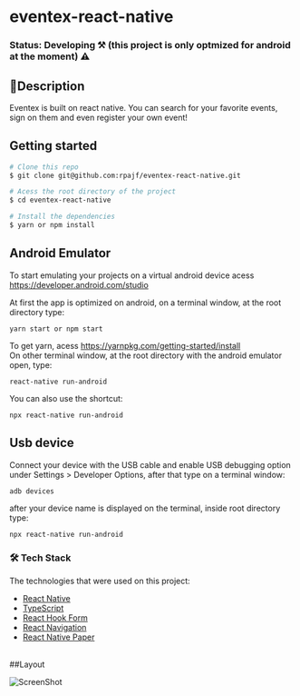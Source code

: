# eventex-react-native

### Status: Developing ⚒️ (this project is only optmized for android at the moment) ⚠️<br />

## 📱Description
Eventex is  built on react native. You can search for your favorite events, sign on them and even register your own event!

## Getting started

```bash
# Clone this repo
$ git clone git@github.com:rpajf/eventex-react-native.git

# Acess the root directory of the project
$ cd eventex-react-native

# Install the dependencies
$ yarn or npm install
```
## Android Emulator
To start emulating your projects on a virtual android device acess https://developer.android.com/studio

At first the app is optimized on android, on a terminal window, at the root directory type:
```
yarn start or npm start
```
To get yarn, acess https://yarnpkg.com/getting-started/install</br>
On other terminal window, at the root directory with the android emulator open, type:
```
react-native run-android
```
You can also use the shortcut:
```
npx react-native run-android
```
## Usb device
Connect your device with the USB cable and enable USB debugging option under Settings > Developer Options, after that type on a terminal window:
```
adb devices
```
after your device name is displayed on the terminal, inside root directory type:

```
npx react-native run-android
```
### 🛠 Tech Stack

The technologies that were used on this project:

- [React Native](https://reactnative.dev/)
- [TypeScript](https://www.typescriptlang.org/)
- [React Hook Form](https://react-hook-form.com/ts/)
- [React Navigation](https://reactnavigation.org/docs/getting-started/)
- [React Native Paper](https://callstack.github.io/react-native-paper/)
</br>
##Layout

![ScreenShot](https://user-images.githubusercontent.com/28605557/121821242-386bf480-cc6e-11eb-8aee-0f0093f0d2b6.png)

